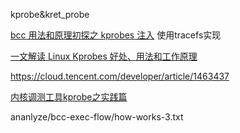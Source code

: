 kprobe&kret_probe

[bcc 用法和原理初探之 kprobes 注入](https://tinylab.org/bcc-overview/)				使用tracefs实现

[一文解读 Linux Kprobes 好处、用法和工作原理](https://tinylab.org/linux-kprobes/)

https://cloud.tencent.com/developer/article/1463437

[内核调测工具kprobe之实践篇](https://blog.csdn.net/melody157398/article/details/113764679)

ananlyze/bcc-exec-flow/how-works-3.txt

